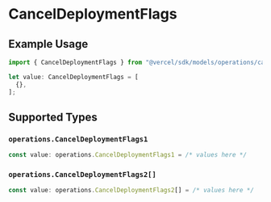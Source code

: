 # CancelDeploymentFlags

## Example Usage

```typescript
import { CancelDeploymentFlags } from "@vercel/sdk/models/operations/canceldeployment.js";

let value: CancelDeploymentFlags = [
  {},
];
```

## Supported Types

### `operations.CancelDeploymentFlags1`

```typescript
const value: operations.CancelDeploymentFlags1 = /* values here */
```

### `operations.CancelDeploymentFlags2[]`

```typescript
const value: operations.CancelDeploymentFlags2[] = /* values here */
```

